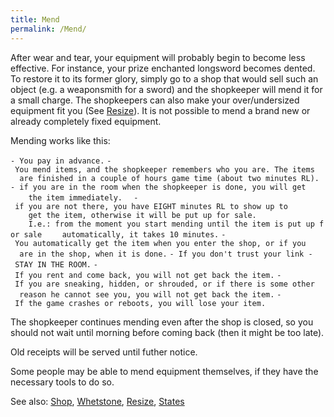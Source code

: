```yaml
---
title: Mend
permalink: /Mend/
---
```


After wear and tear, your equipment will probably begin to become less
effective. For instance, your prize enchanted longsword becomes dented.
To restore it to its former glory, simply go to a shop that would sell
such an object (e.g. a weaponsmith for a sword) and the shopkeeper will
mend it for a small charge. The shopkeepers can also make your
over/undersized equipment fit you (See [Resize](Resize "wikilink")). It
is not possible to mend a brand new or already completely fixed
equipment.

Mending works like this:

`- You pay in advance.`
`- You mend items, and the shopkeeper remembers who you are. The items`
`  are finished in a couple of hours game time (about two minutes RL).`
`- if you are in the room when the shopkeeper is done, you will get`
`    the item immediately.`
`  - if you are not there, you have EIGHT minutes RL to show up to`
`    get the item, otherwise it will be put up for sale.`
`    I.e.: from the moment you start mending until the item is put up for sale`
`    automatically, it takes 10 minutes.`
`- You automatically get the item when you enter the shop, or if you`
`  are in the shop, when it is done.`
`- If you don't trust your link - STAY IN THE ROOM.`
`- If you rent and come back, you will not get back the item.`
`- If you are sneaking, hidden, or shrouded, or if there is some other`
`  reason he cannot see you, you will not get back the item.`
`- If the game crashes or reboots, you will lose your item.`

The shopkeeper continues mending even after the shop is closed, so you
should not wait until morning before coming back (then it might be too
late).

Old receipts will be served until futher notice.

Some people may be able to mend equipment themselves, if they have the
necessary tools to do so.

See also: [Shop](Shop "wikilink"), [Whetstone](Whetstone "wikilink"),
[Resize](Resize "wikilink"), [States](States "wikilink")